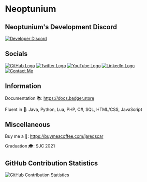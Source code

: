 # Neoptunium

## Neoptunium's Development Discord
[![Developer Discord](https://discord.com/api/guilds/770660983437918218/widget.png?style=banner4)](https://discord.com/invite/jSWf7ttF9P)

## Socials
[![GitHub Logo](https://icons.iconarchive.com/icons/limav/flat-gradient-social/64/Github-icon.png)](https://github.com/jaredscar)
[![Twitter Logo](https://icons.iconarchive.com/icons/limav/flat-gradient-social/64/Twitter-icon.png)](http://twitter.com/JaredScaritoo)
[![YouTube Logo](https://icons.iconarchive.com/icons/marcus-roberto/google-play/64/YouTube-icon.png)](https://www.youtube.com/channel/UCAyip1kDZueto6H-DJrK7uA?view_as=subscriber)
[![LinkedIn Logo](https://icons.iconarchive.com/icons/limav/flat-gradient-social/64/Linkedin-icon.png)](https://www.linkedin.com/in/jared-scarito-51b545130)
[![Contact Me](https://icons.iconarchive.com/icons/limav/flat-gradient-social/64/email-icon.png)](mailto:me@jaredscarito.com)

## Information

Documentation 📚: https://docs.badger.store

Fluent in 💾: Java, Python, Lua, PHP, C#, SQL, HTML/CSS, JavaScript

## Miscellaneous

Buy me a 🍕: https://buymeacoffee.com/jaredscar

Graduation 🎓: SJC 2021

## GitHub Contribution Statistics
![GitHub Contribution Statistics](https://github-readme-stats.vercel.app/api?username=JaredScar)
